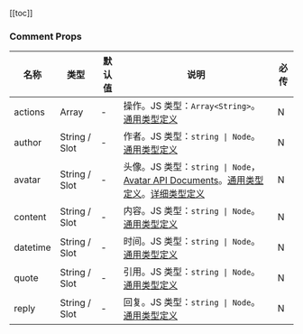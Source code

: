 [//]: # ':: BASE_DOC ::'
[//]: # '## API'

[[toc]]

### Comment Props

| 名称     | 类型          | 默认值 | 说明                                                                                                                                                                                                                                                            | 必传 |
| -------- | ------------- | ------ | --------------------------------------------------------------------------------------------------------------------------------------------------------------------------------------------------------------------------------------------------------------- | ---- |
| actions  | Array         | -      | 操作。JS 类型：`Array<String>`。[通用类型定义](https://github.com/Tencent/tdesign-vue-next/blob/develop/src/common.ts)                                                                                                                                          | N    |
| author   | String / Slot | -      | 作者。JS 类型：`string \| Node`。[通用类型定义](https://github.com/Tencent/tdesign-vue-next/blob/develop/src/common.ts)                                                                                                                                         | N    |
| avatar   | String / Slot | -      | 头像。JS 类型：`string \| Node`，[Avatar API Documents](./avatar?tab=api)。[通用类型定义](https://github.com/Tencent/tdesign-vue-next/blob/develop/src/common.ts)。[详细类型定义](https://github.com/Tencent/tdesign-vue-next/tree/develop/src/comment/type.ts) | N    |
| content  | String / Slot | -      | 内容。JS 类型：`string \| Node`。[通用类型定义](https://github.com/Tencent/tdesign-vue-next/blob/develop/src/common.ts)                                                                                                                                         | N    |
| datetime | String / Slot | -      | 时间。JS 类型：`string \| Node`。[通用类型定义](https://github.com/Tencent/tdesign-vue-next/blob/develop/src/common.ts)                                                                                                                                         | N    |
| quote    | String / Slot | -      | 引用。JS 类型：`string \| Node`。[通用类型定义](https://github.com/Tencent/tdesign-vue-next/blob/develop/src/common.ts)                                                                                                                                         | N    |
| reply    | String / Slot | -      | 回复。JS 类型：`string \| Node`。[通用类型定义](https://github.com/Tencent/tdesign-vue-next/blob/develop/src/common.ts)                                                                                                                                         | N    |
